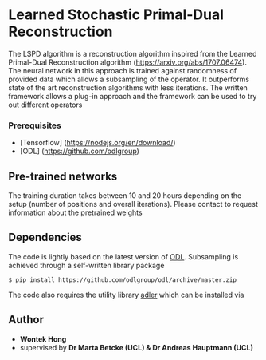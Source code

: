 Learned Stochastic Primal-Dual Reconstruction
==================================

The LSPD algorithm is a reconstruction algorithm inspired from the Learned Primal-Dual Reconstruction algorithm (https://arxiv.org/abs/1707.06474). The neural network in this approach is trained against randomness of provided data which allows a subsampling of the operator. It outperforms state of the art reconstruction algorithms with less iterations. The written framework allows a plug-in approach and the framework can be used to try out different operators

### Prerequisites

* [Tensorflow] (https://nodejs.org/en/download/)
* [ODL] (https://github.com/odlgroup)


Pre-trained networks
--------------------
The training duration takes between 10 and 20 hours depending on the setup (number of positions and overall iterations). Please contact to request information about the pretrained weights 

Dependencies
------------
The code is lightly based on the latest version of [ODL](https://github.com/odlgroup/odl/pull/972). Subsampling is achieved through a self-written library package

```
$ pip install https://github.com/odlgroup/odl/archive/master.zip
```

The code also requires the utility library [adler](https://github.com/adler-j/adler) which can be installed via

Author
------------
* **Wontek Hong**
* supervised by **Dr Marta Betcke (UCL) & Dr Andreas Hauptmann (UCL)**
